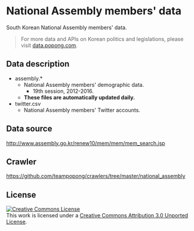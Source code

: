 National Assembly members' data
===============================

South Korean National Assembly members' data.

> For more data and APIs on Korean politics and legislations, please visit [data.popong.com](http://data.popong.com).

## Data description
- assembly.\*
    - National Assembly members' demographic data.
        - 19th session, 2012-2016.
    - **These files are automatically updated daily.**
- twitter.csv
    - National Assembly members' Twitter accounts.

## Data source
http://www.assembly.go.kr/renew10/mem/mem/mem_search.jsp

## Crawler
https://github.com/teampopong/crawlers/tree/master/national_assembly

## License
<a rel="license" href="http://creativecommons.org/licenses/by/3.0/"><img alt="Creative Commons License" style="border-width:0" src="http://i.creativecommons.org/l/by/3.0/88x31.png" /></a><br />This work is licensed under a <a rel="license" href="http://creativecommons.org/licenses/by/3.0/">Creative Commons Attribution 3.0 Unported License</a>.
